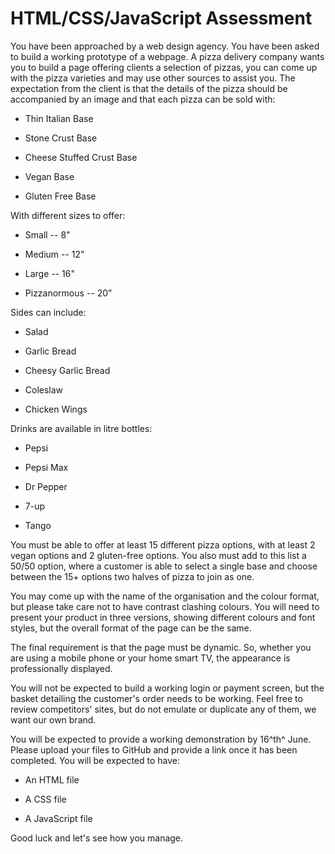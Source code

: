 # HTML/CSS/JavaScript Assessment

You have been approached by a web design agency. You have been asked to
build a working prototype of a webpage. A pizza delivery company wants
you to build a page offering clients a selection of pizzas, you can come
up with the pizza varieties and may use other sources to assist you. The
expectation from the client is that the details of the pizza should be
accompanied by an image and that each pizza can be sold with:

-   Thin Italian Base

-   Stone Crust Base

-   Cheese Stuffed Crust Base

-   Vegan Base

-   Gluten Free Base

With different sizes to offer:

-   Small -- 8"

-   Medium -- 12"

-   Large -- 16"

-   Pizzanormous -- 20"

Sides can include:

-   Salad

-   Garlic Bread

-   Cheesy Garlic Bread

-   Coleslaw

-   Chicken Wings

Drinks are available in litre bottles:

-   Pepsi

-   Pepsi Max

-   Dr Pepper

-   7-up

-   Tango

You must be able to offer at least 15 different pizza options, with at
least 2 vegan options and 2 gluten-free options. You also must add to
this list a 50/50 option, where a customer is able to select a single
base and choose between the 15+ options two halves of pizza to join as
one.

You may come up with the name of the organisation and the colour format,
but please take care not to have contrast clashing colours. You will
need to present your product in three versions, showing different
colours and font styles, but the overall format of the page can be the
same.

The final requirement is that the page must be dynamic. So, whether you
are using a mobile phone or your home smart TV, the appearance is
professionally displayed.

You will not be expected to build a working login or payment screen, but
the basket detailing the customer's order needs to be working. Feel free
to review competitors' sites, but do not emulate or duplicate any of
them, we want our own brand.

You will be expected to provide a working demonstration by 16^th^ June.
Please upload your files to GitHub and provide a link once it has been
completed. You will be expected to have:

-   An HTML file

-   A CSS file

-   A JavaScript file

Good luck and let's see how you manage.
